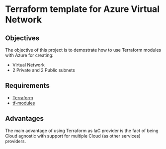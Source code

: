 # Terraform template for Azure Virtual Network

## Objectives
The objective of this project is to demostrate how to use Terraform modules with Azure for creating:

- Virtual Network
- 2 Private and 2 Public subnets

## Requirements

- [Terraform](https://www.terraform.io/)
- [tf-modules](https://github.com/fervartel/tf-modules)

## Advantages
The main advantage of using Terraform as IaC provider is the fact of being Cloud agnostic with support for multiple Cloud (as other services) providers.
